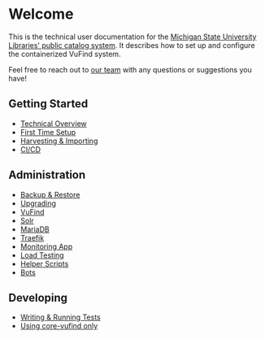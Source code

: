 # Welcome
This is the technical user documentation for the
[Michigan State University Libraries' public catalog system](https://catalog.lib.msu.edu/).
It describes how to set up and configure the containerized VuFind system.

Feel free to reach out to [our team](mailto:LIB.DL.pubcat@msu.edu) with any questions or
suggestions you have!

## Getting Started
* [Technical Overview](tech-overview.md)
* [First Time Setup](first-time-setup.md)
* [Harvesting & Importing](harvesting-and-importing.md)
* [CI/CD](CICD.md)

## Administration
* [Backup & Restore](backup-and-restore.md)
* [Upgrading](upgrading.md)
* [VuFind](vufind.md)
* [Solr](solr.md)
* [MariaDB](mariadb.md)
* [Traefik](traefik.md)
* [Monitoring App](monitoring.md)
* [Load Testing](load-testing.md)
* [Helper Scripts](helper-scripts.md)
* [Bots](bots.md)

## Developing
* [Writing & Running Tests](testing.md)
* [Using core-vufind only](core-vufind.md)
